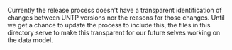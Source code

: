 Currently the release process doesn't have a transparent identification of changes between UNTP versions nor the reasons for those changes. Until we get a chance to update the process to include this, the files in this directory serve to make this transparent for our future selves working on the data model.

